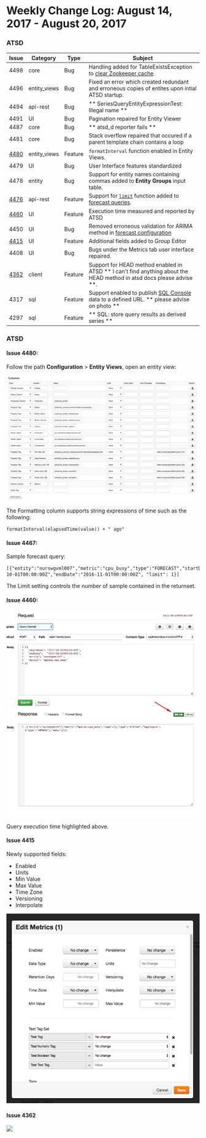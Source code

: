 Weekly Change Log: August 14, 2017 - August 20, 2017
==================================================

### ATSD

| Issue| Category    | Type    | Subject              |
|------|-------------|---------|----------------------|
| 4498 | core | Bug | Handling added for TableExistsException to [clear Zookeeper cache](https://github.com/axibase/atsd/blob/master/administration/restarting.md#zookeeper-cache). |
| 4496 | entity_views | Bug | Fixed an error which created redundant and erroneous copies of entites upon intial ATSD startup. |
| 4494 | api-rest | Bug | ** SeriesQueryEntityExpressionTest: Illegal name ** |
| 4491 | UI | Bug | Pagination repaired for Entity Viewer |
| 4487 | core | Bug | ** atsd_d reporter fails ** |
| 4481 | core | Bug | Stack overflow repaired that occured if a parent template chain contains a loop |
| [4480](#issue-4480) | entity_views | Feature | `formatInterval` function enabled in Entity Views. |
| 4479 | UI | Bug | User Interface features standardized |
| 4478 | entity | Bug | Support for entity names containing commas added to **Entity Groups** input table. |
| [4476](#issue-4476) | api-rest | Feature | Support for [`limit`](https://github.com/axibase/atsd/tree/master/api/sql#limiting) function added to [forecast queries](https://github.com/axibase/atsd/blob/master/api/data/series/examples/query-named-forecast.md).
| [4460](#issue-4460) | UI | Feature | Execution time measured and reported by ATSD |
| 4450 | UI | Bug | Removed erroneous validation for ARIMA method in [forecast configuration](https://github.com/axibase/atsd/tree/master/forecasting#data-forecasting) |
| [4415](#issue-4415) | UI | Feature | Additional fields added to Group Editor |
| 4408 | UI | Bug | Bugs under the Metrics tab user interface repaired. |
| [4362](#issue-4362) | client | Feature | Support for HEAD method enabled in ATSD ** I can't find anything about the HEAD method in atsd docs please advise **. |
| 4317 | sql | Feature | Support enabled to publish [SQL Console](https://github.com/axibase/atsd/tree/master/api/sql) data to a defined URL. ** please advise on photo **|
| 4297 | sql | Feature | ** SQL: store query results as derived series ** |

### ATSD

#### Issue 4480:

Follow the path **Configuration** > **Entity Views**, open an entity view:

![](Images/issue-4480.png)

The Formatting column supports string expressions of time such as the following:

```ls
formatInterval(elapsedTime(value)) + " ago"
```

#### Issue 4467:

Sample forecast query:

```ls
[{"entity":"nurswgvml007","metric":"cpu_busy","type":"FORECAST","startDate":"2016-10-01T00:00:00Z","endDate":"2016-11-01T00:00:00Z", "limit": 1}]
```

The Limit setting controls the number of sample contained in the returnset.

#### Issue 4460:

![](Images/issue4460.jpg)

Query execution time highlighted above.

#### Issue 4415

Newly supported fields:

* Enabled
* Units
* Min Value
* Max Value
* Time Zone
* Versioning
* Interpolate

![](Images/issue-4415.png)

#### Issue 4362

![](HEADMETHOD)
